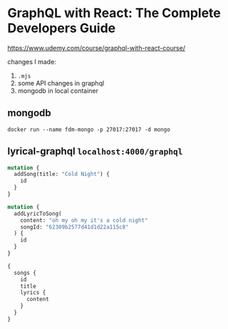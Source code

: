 # GraphQL with React: The Complete Developers Guide

https://www.udemy.com/course/graphql-with-react-course/

changes I made:

1. `.mjs`
2. some API changes in graphql
3. mongodb in local container

## mongodb

```shell
docker run --name fdm-mongo -p 27017:27017 -d mongo
```

## lyrical-graphql `localhost:4000/graphql`

```graphql
mutation {
  addSong(title: "Cold Night") {
    id
  }
}

mutation {
  addLyricToSong(
    content: "oh my oh my it's a cold night"
    songId: "62309b2577d41d1d22a115c8"
  ) {
    id
  }
}

{
  songs {
    id
    title
    lyrics {
      content
    }
  }
}
```
